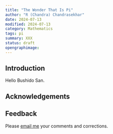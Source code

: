 ```yaml
---
title: "The Wonder That Is Pi"
author: "R (Chandra) Chandrasekhar"
date: 2024-07-13
modified: 2024-07-13
category: Mathematics
tags: pi
summary: XXX
status: draft
opengraphimage: 
---
```


## Introduction

Hello Bushido San.

## Acknowledgements

## Feedback

Please [email me](mailto:feedback.swanlotus@gmail.com) your comments and
corrections.

<!--\noindent A PDF version of this article is [available for download here]({attach}./wonder-that-is-pi.pdf):

::: {.small .sf}
<https://swanlotus.netlify.app/blogs/wonder-that-is-pi.pdf>
:::-->
